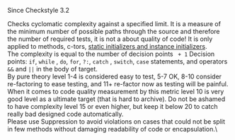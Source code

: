 Since Checkstyle 3.2

Checks cyclomatic complexity against a specified limit. It is a measure
of the minimum number of possible paths through the source and therefore
the number of required tests, it is not a about quality of code! It is
only applied to methods, c-tors, [static initializers and instance
initializers](https://docs.oracle.com/javase/tutorial/java/javaOO/initial.html).\
The complexity is equal to the number of decision points ` + 1` Decision
points: `if`, `while` , `do`, `for`, `?:`, `catch` , `switch`, `case`
statements, and operators `&&` and `||` in the body of target.\
By pure theory level 1-4 is considered easy to test, 5-7 OK, 8-10
consider re-factoring to ease testing, and 11+ re-factor now as testing
will be painful.\
When it comes to code quality measurement by this metric level 10 is
very good level as a ultimate target (that is hard to archive). Do not
be ashamed to have complexity level 15 or even higher, but keep it below
20 to catch really bad designed code automatically.\
Please use Suppression to avoid violations on cases that could not be
split in few methods without damaging readability of code or
encapsulation.\
